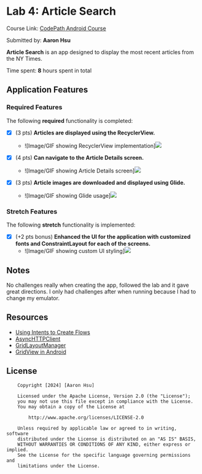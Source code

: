 # Lab 4: Article Search

Course Link: [CodePath Android Course](https://courses.codepath.org/courses/and102/unit/4#!labs)

Submitted by: **Aaron Hsu** <!-- Replace 'Your Name Here' with your actual name -->

**Article Search** is an app designed to display the most recent articles from the NY Times.

Time spent: **8** hours spent in total <!-- Replace 'X' with the number of hours you spent on this project -->

## Application Features

### Required Features

The following **required** functionality is completed:

- [X] (3 pts) **Articles are displayed using the RecyclerView.**
  - ![Image/GIF showing RecyclerView implementation]<img src='Lab4Part1.gif'> <!-- Replace this link with your actual image/GIF link -->

- [X] (4 pts) **Can navigate to the Article Details screen.**
  - ![Image/GIF showing Article Details screen]<img src='Lab4Part2.gif'> <!-- Replace this link with your actual image/GIF link -->

- [X] (3 pts) **Article images are downloaded and displayed using Glide.**
  - ![Image/GIF showing Glide usage]<img src='Lab4Part2.gif'> <!-- Replace this link with your actual image/GIF link -->

### Stretch Features

The following **stretch** functionality is implemented:

- [X] (+2 pts bonus) **Enhanced the UI for the application with customized fonts and ConstraintLayout for each of the screens.**
  - ![Image/GIF showing custom UI styling]<img src='Lab4Part1.gif'> <!-- Replace this link with your actual image/GIF link -->

## Notes

No challenges really when creating the app, followed the lab and it gave great directions. I only had challenges after when running because I had to change my emulator. <!-- Replace this with your specific challenges and experiences -->

## Resources

- [Using Intents to Create Flows](https://guides.codepath.org/android/Using-Intents-to-Create-Flows)
- [AsyncHTTPClient](https://guides.codepath.org/android/Using-CodePath-Async-Http-Client)
- [GridLayoutManager](https://developer.android.com/reference/kotlin/androidx/recyclerview/widget/GridLayoutManager)
- [GridView in Android](https://www.geeksforgeeks.org/gridview-in-android-with-example/)

## License

```plaintext
    Copyright [2024] [Aaron Hsu]

    Licensed under the Apache License, Version 2.0 (the "License");
    you may not use this file except in compliance with the License.
    You may obtain a copy of the License at

        http://www.apache.org/licenses/LICENSE-2.0

    Unless required by applicable law or agreed to in writing, software
    distributed under the License is distributed on an "AS IS" BASIS,
    WITHOUT WARRANTIES OR CONDITIONS OF ANY KIND, either express or implied.
    See the License for the specific language governing permissions and
    limitations under the License.